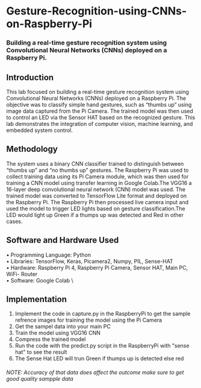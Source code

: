 # Gesture-Recognition-using-CNNs-on-Raspberry-Pi
### Building a real-time gesture recognition system using Convolutional Neural Networks (CNNs) deployed on a Raspberry Pi. 
##  Introduction
This lab focused on building a real-time gesture recognition system using Convolutional
Neural Networks (CNNs) deployed on a Raspberry Pi. The objective was to classify simple
hand gestures, such as “thumbs up” using image data captured from the Pi Camera.
The trained model was then used to control an LED via the Sensor HAT based on the
recognized gesture. This lab demonstrates the integration of computer vision, machine
learning, and embedded system control.
## Methodology
The system uses a binary CNN classifier trained to distinguish between “thumbs up” and
“no thumbs up” gestures. The Raspberry Pi was used to collect training data using its Pi
Camera module, which was then used for training a CNN model using transfer learning
in Google Colab.The VGG16 a 16-layer deep convolutional neural network (CNN) model
was used. The trained model was converted to TensorFlow Lite format and deployed on
the Raspberry Pi. The Raspberry Pi then processed live camera input and used the model
to trigger LED lights based on gesture classification.The LED would light up Green if a
thumps up was detected and Red in other cases.
## Software and Hardware Used
• Programming Language: Python \
• Libraries: TensorFlow, Keras, Picamera2, Numpy, PIL, Sense-HAT \
• Hardware: Raspberry Pi 4, Raspberry Pi Camera, Sensor HAT, Main PC, WiFi-
Router \
• Software: Google Colab \

## Implementation
1. Implement the code in capture.py in the RaspberryPi to get the sample refrence images for training the model using the Pi Camera
2. Get the sampel data into your main PC
3. Train the model using VGG16 CNN
4. Compress the trained model
5. Run the code with the predict.py script in the RaspberryPi with "sense hat" to see the result
6. The Sense Hat LED will trun Green if thumps up is detected else red

###### NOTE: Accuracy of that data does affect the outcome make sure to get good quality sampple data
